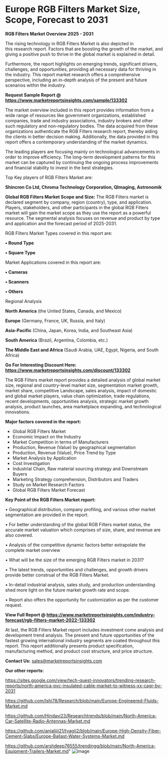 # Europe RGB Filters Market Size, Scope, Forecast to 2031

<Strong> RGB Filters Market Overview 2025 - 2031</strong>

The rising technology in RGB Filters Market is also depicted in this research report. Factors that are boosting the growth of the market, and giving a positive push to thrive in the global market is explained in detail.

Furthermore, the report highlights on emerging trends, significant drivers, challenges, and opportunities, providing all necessary data for thriving in the industry. This report market research offers a comprehensive perspective, including an in-depth analysis of the present and future scenarios within the industry.

<strong>Request Sample Report @ <a href=https://www.marketreportsinsights.com/sample/133302>https://www.marketreportsinsights.com/sample/133302</a></strong>

The market overview included in this report provides information from a wide range of resources like government organizations, established companies, trade and industry associations, industry brokers and other such regulatory and non-regulatory bodies. The data acquired from these organizations authenticate the RGB Filters research report, thereby aiding the clients in better decision making. Additionally, the data provided in this report offers a contemporary understanding of the market dynamics.

The leading players are focusing mainly on technological advancements in order to improve efficiency. The long-term development patterns for this market can be captured by continuing the ongoing process improvements and financial stability to invest in the best strategies.

Top Key players of RGB Filters Market are:

<strong>Shincron Co Ltd, Chroma Technology Corporation, QImaging, Astronomik</strong>

<strong><b>Global RGB Filters Market Scope and Size:</b></strong>
The RGB Filters market is declared segment by company, region (country), type, and application. Players, stakeholders, and other participants in the global RGB Filters market will gain the market scope as they use the report as a powerful resource. The segmental analysis focuses on revenue and product by type and application and the forecast period of 2025-2031.

RGB Filters Market Types covered in this report are:

<strong>• Round Type

• Square Type</strong>

Market Applications covered in this report are:

<strong>• Cameras

• Scanners

• Others</strong> 

Regional Analysis

<strong>North America</strong> (the United States, Canada, and Mexico)

<strong>Europe</strong> (Germany, France, UK, Russia, and Italy)

<strong>Asia-Pacific</strong> (China, Japan, Korea, India, and Southeast Asia)

<strong>South America</strong> (Brazil, Argentina, Colombia, etc.)

<strong>The Middle East and Africa</strong> (Saudi Arabia, UAE, Egypt, Nigeria, and South Africa)

<strong>Go For Interesting Discount Here: <a href=https://www.marketreportsinsights.com/discount/133302>https://www.marketreportsinsights.com/discount/133302</a></strong>

The RGB Filters market report provides a detailed analysis of global market size, regional and country-level market size, segmentation market growth, market share, competitive Landscape, sales analysis, impact of domestic and global market players, value chain optimization, trade regulations, recent developments, opportunities analysis, strategic market growth analysis, product launches, area marketplace expanding, and technological innovations.

<strong><b>Major factors covered in the report:</b></strong>
<ul>
  <li>Global RGB Filters Market </li>
  <li>Economic Impact on the Industry</li>
  <li>Market Competition in terms of Manufacturers</li>
  <li>Production, Revenue (Value) by geographical segmentation</li>
  <li>Production, Revenue (Value), Price Trend by Type</li>
  <li>Market Analysis by Application</li>
  <li>Cost Investigation</li>
  <li>Industrial Chain, Raw material sourcing strategy and Downstream Buyers</li>
  <li>Marketing Strategy comprehension, Distributors and Traders</li>
  <li>Study on Market Research Factors</li>
  <li>Global RGB Filters Market Forecast</li>
</ul>

<strong><b>Key Point of the RGB Filters Market report:</b></strong>

• Geographical distribution, company profiling, and various other market segmentation are provided in the report.

• For better understanding of the global RGB Filters market status, the accurate market valuation which comprises of size, share, and revenue are also covered.

• Analysis of the competitive dynamic factors better extrapolate the complete market overview

• What will be the size of the emerging RGB Filters market in 2031?

• The latest trends, opportunities and challenges, and growth drivers provide better construal of the RGB Filters Market.

• In-detail industrial analysis, sales study, and production understanding shed more light on the future market growth rate and scope.

• Report also offers the opportunity for customization as per the customer request.

<strong><b>View Full Report @ <a href=https://www.marketreportsinsights.com/industry-forecast/rgb-filters-market-2022-133302>https://www.marketreportsinsights.com/industry-forecast/rgb-filters-market-2022-133302</a></b></strong>


At last, the RGB Filters Market report includes investment come analysis and development trend analysis. The present and future opportunities of the fastest growing international industry segments are coated throughout this report. This report additionally presents product specification, manufacturing method, and product cost structure, and price structure.

<strong>Contact Us:</strong>
sales@marketreportsinsights.com

<strong>Our other reports:</strong>

<a href=https://sites.google.com/view/tech-quest-innovators/trending-research-reports/north-america-pvc-insulated-cable-market-to-witness-xx-cagr-by-2031>https://sites.google.com/view/tech-quest-innovators/trending-research-reports/north-america-pvc-insulated-cable-market-to-witness-xx-cagr-by-2031</a>

<a href=https://github.com/Ishi78/Research/blob/main/Europe-Engineered-Fluids-Market.md>https://github.com/Ishi78/Research/blob/main/Europe-Engineered-Fluids-Market.md</a>

<a href=https://github.com/Hindavi23/Researchtrends/blob/main/North-America-Car-Satellite-Radio-Antennas-Market.md>https://github.com/Hindavi23/Researchtrends/blob/main/North-America-Car-Satellite-Radio-Antennas-Market.md</a>

<a href=https://github.com/anjaliiii21/tyagii2/blob/main/Europe-High-Density-Fiber-Cement-Slabs/Europe-Ballast-Water-Systems-Market.md>https://github.com/anjaliiii21/tyagii2/blob/main/Europe-High-Density-Fiber-Cement-Slabs/Europe-Ballast-Water-Systems-Market.md</a>

<a href=https://github.com/arshdeep76555/trendingg/blob/main/North-America-Equipment-Trailers-Market.md>https://github.com/arshdeep76555/trendingg/blob/main/North-America-Equipment-Trailers-Market.md</a>"
![image](https://github.com/user-attachments/assets/6b61d8f3-5f06-47f2-acd7-92450d731192)
